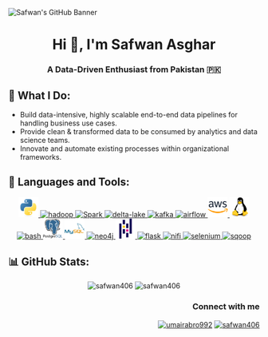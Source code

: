 ![Safwan's GitHub Banner](./assets/header.png)

<h1 align="center">Hi 👋, I'm Safwan Asghar</h1>
<h3 align="center">A Data-Driven Enthusiast from Pakistan 🇵🇰</h3>

## 💁 What I Do:
- Build data-intensive, highly scalable end-to-end data pipelines for handling business use cases.
- Provide clean & transformed data to be consumed by analytics and data science teams.
- Innovate and automate existing processes within organizational frameworks.

## 💼 Languages and Tools:
<p align="center">
  <a href="https://www.python.org" target="_blank"> <img src="https://raw.githubusercontent.com/devicons/devicon/master/icons/python/python-original.svg" alt="python" width="40" height="40"/> </a>
  <a href="https://hadoop.apache.org/" target="_blank"> <img src="https://www.vectorlogo.zone/logos/apache_hadoop/apache_hadoop-icon.svg" alt="hadoop" width="40" height="40"/> </a>
  <a href="https://spark.apache.org/" target="_blank"> <img src="https://www.vectorlogo.zone/logos/apache_spark/apache_spark-icon.svg" alt="Spark" width="40" height="40"> </a>
  <a href="https://delta.io/" target="_blank"> <img src="https://delta.io/static/3bd8fea55ff57287371f4714232cd4ef/f3063/delta-lake-logo.png" alt="delta-lake" width="40" height="40"/> </a>
  <a href="https://kafka.apache.org/" target="_blank" rel="noreferrer"> <img src="https://www.vectorlogo.zone/logos/apache_kafka/apache_kafka-icon.svg" alt="kafka" width="40" height="40"/> </a>
  <a href="https://airflow.apache.org/" target="_blank"> <img src="https://upload.vectorlogo.zone/logos/apache_airflow/images/9c14446f-4cdc-4b19-9290-c753fc20fb2a.svg" alt="airflow" width="40" height="40"/> </a>
  <a href="https://aws.amazon.com" target="_blank" rel="noreferrer"> <img src="https://raw.githubusercontent.com/devicons/devicon/master/icons/amazonwebservices/amazonwebservices-original-wordmark.svg" alt="aws" width="40" height="40"/> </a>
  <a href="https://www.linux.org/" target="_blank"> <img src="https://raw.githubusercontent.com/devicons/devicon/master/icons/linux/linux-original.svg" alt="linux" width="40" height="40"/> </a>
  <a href="https://www.gnu.org/software/bash/" target="_blank"> <img src="https://www.vectorlogo.zone/logos/gnu_bash/gnu_bash-icon.svg" alt="bash" width="40" height="40"/> </a>
  <a href="https://www.postgresql.org" target="_blank" rel="noreferrer"> <img src="https://raw.githubusercontent.com/devicons/devicon/master/icons/postgresql/postgresql-original-wordmark.svg" alt="postgresql" width="40" height="40"/> </a>
  <a href="https://www.mysql.com/" target="_blank" rel="noreferrer"> <img src="https://raw.githubusercontent.com/devicons/devicon/master/icons/mysql/mysql-original-wordmark.svg" alt="mysql" width="40" height="40"/> </a>
  <a href="https://neo4j.com/" target="_blank"> <img src="https://www.vectorlogo.zone/logos/neo4j/neo4j-icon.svg" alt="neo4j" width="40" height="40"/> </a>
  <a href="https://pandas.pydata.org/" target="_blank" rel="noreferrer"> <img src="https://raw.githubusercontent.com/devicons/devicon/2ae2a900d2f041da66e950e4d48052658d850630/icons/pandas/pandas-original.svg" alt="pandas" width="40" height="40"/> </a>
  <a href="https://flask.palletsprojects.com/" target="_blank"> <img src="https://www.vectorlogo.zone/logos/pocoo_flask/pocoo_flask-icon.svg" alt="flask" width="40" height="40"/> </a>
  <a href="https://nifi.apache.org/" target="_blank"> <img src="https://www.vectorlogo.zone/logos/apache_nifi/apache_nifi-icon.svg" alt="nifi" width="40" height="40"/> </a>
  <a href="https://www.selenium.dev" target="_blank"> <img src="https://raw.githubusercontent.com/detain/svg-logos/780f25886640cef088af994181646db2f6b1a3f8/svg/selenium-logo.svg" alt="selenium" width="40" height="40"/> </a>
  <a href="https://sqoop.apache.org/" target="_blank"> <img src="https://upload.wikimedia.org/wikipedia/commons/thumb/b/b4/Apache_Sqoop_logo.svg/1280px-Apache_Sqoop_logo.svg.png" alt="sqoop" width="60" height="30"/> </a>
</p>

## 📊 GitHub Stats:

<p align="center"><img align="center" src="https://github-readme-stats.vercel.app/api/top-langs?username=safwan406&show_icons=true&locale=en&layout=compact&theme=tokyonight" alt="safwan406" /> <img align="center" src="https://github-readme-stats.vercel.app/api?username=safwan406&show_icons=true&theme=tokyonight&count_private=true&hide=prs,stars,issues,contribs&include_all_commits=true" alt="safwan406" /></p>

<h3 align="right">Connect with me</h3>
<p align="right">
<a href="https://dev.to/umairabro992" target="blank"><img align="center" src="https://cdn.jsdelivr.net/npm/simple-icons@3.0.1/icons/dev-dot-to.svg" alt="umairabro992" height="30" width="40" /></a>
<a href="https://www.linkedin.com/in/safwan-asghar/" target="blank"><img align="center" src="https://cdn.jsdelivr.net/npm/simple-icons@3.0.1/icons/linkedin.svg" alt="safwan406" height="30" width="40" /></a>
</p>
